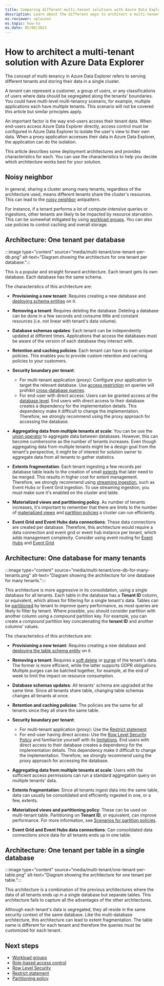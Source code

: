```yaml
---
title: Comparing different multi-tenant solutions with Azure Data Explorer
description: Learn about the different ways to architect a multi-tenant solution in Azure Data Explorer.
ms.reviewer: vplauzon
ms.topic: how-to
ms.date: 05/08/2023
---
```

# How to architect a multi-tenant solution with Azure Data Explorer

The concept of multi-tenancy in Azure Data Explorer refers to serving different tenants and storing their data in a single cluster.

A *tenant* can represent a customer, a group of users, or any classifications of users where data should be segregated along the tenants' boundaries. You could have multi-level multi-tenancy scenario, for example, multiple applications each have multiple tenants. This scenario will not be covered this article but similar principles apply.

An important factor is the way end-users access their tenant data. When end-users access Azure Data Explorer directly, access control must be configured in Azure Data Explorer to isolate the user's view to their own data. When a proxy application accesses their data in Azure Data Explorer, the application can do the isolation.

This article describes some deployment architectures and provides characteristics for each. You can use the characteristics to help you decide which architecture works best for your solution.

## Noisy neighbor

In general, sharing a cluster among many tenants, regardless of the architecture used, means different tenants share the cluster's resources. This can lead to the [noisy neighbor](/azure/architecture/antipatterns/noisy-neighbor/noisy-neighbor) antipattern.

For instance, if a tenant performs a lot of compute-intensive queries or ingestions, other tenants are likely to be impacted by resource starvation. This can be somewhat mitigated by using [workload groups](kusto/management/workload-groups.md). You can also use policies to control caching and overall storage.

## Architecture: One tenant per database

:::image type="content" source="media/multi-tenant/one-tenant-per-db.png" alt-text="Diagram showing the architecture for one tenant per database.":::

This is a popular and straight forward architecture. Each tenant gets its own database. Each database has the same schema.

The characteristics of this architecture are:

* **Provisioning a new tenant**: Requires creating a new database and [deploying schema entities](automated-deploy-overview.md#deploy-schema-entities) on it.

* **Removing a tenant**: Requires deleting the database. Deleting a database can be done in a few seconds and consume little and constant resources (i.e. not linear with tenant's data volume).

* **Database schemas updates**: Each tenant can be independently updated at different times. Applications that access the databases must be aware of the version of each database they interact with.

* **Retention and caching policies**: Each tenant can have its own unique policies. This enables you to provide custom retention and caching policies to your customers.

* **Security boundary per tenant**:
  * For multi-tenant application (proxy): Configure your application to target the relevant database. Use [access restriction](kusto/query/cross-cluster-or-database-queries.md#access-restriction) on queries will prohibit [cross-database queries](kusto/query/cross-cluster-or-database-queries.md).
  * For end-user with direct access: Users can be granted access at the [database level](kusto/management/access-control/role-based-authorization.md). End users with direct access to their database creates a dependency for the implementation details. This dependency make it difficult to change the implementation. Therefore, we strongly recommend using the proxy approach for accessing the database.

* **Aggregating data from multiple tenants at scale**: You can be use the [union operator](kusto/query/unionoperator.md) to aggregate data between databases. However, this can become cumbersome as the number of tenants increases. Even though aggregating data from multiple tenants might be a design goal from the tenant's perspective, it might be of interest for solution owner to aggregate data from all tenants to gather statistics.

* **Extents fragmentation**: Each tenant ingesting a few records per database table leads to the creation of small [extents](kusto/management/extents-overview.md) that later need to be merged. This results in higher cost for extent management. Therefore, we strongly recommend using [streaming ingestion](ingest-data-streaming.md), such as Event Hubs or Event Grid ingestion. To use streaming ingestion, you must make sure it's enabled on the cluster and table.

* **Materialized views and partitioning policy**. As number of tenants increases, it's important to remember that there are limits to the number of [materialized views](kusto/management/materialized-views/materialized-view-overview.md#performance-considerations) and [partition policies](kusto/management/partitioningpolicy.md#supported-scenarios) a cluster can run efficiently.

* **Event Grid and Event Hubs data connections**: These data connections are created per database. Therefore, this architecture would require a data connection and event grid or event hub instance per tenant, which adds management complexity. Consider using event routing for [Event Hubs](ingest-data-event-hub-overview.md#events-routing) and [Event Grid](ingest-data-event-grid-overview.md#events-routing).

## Architecture: One database for many tenants

:::image type="content" source="media/multi-tenant/one-db-for-many-tenants.png" alt-text="Diagram showing the architecture for one database for many tenants.":::

This architecture is more aggressive in its consolidation, using a single database for all tenants. Each table in the database has a **Tenant ID** column, or equivalent, which allows for filtering for a single tenant's data. Tables can be [partitioned](kusto/management/partitioningpolicy.md) by tenant to improve query performance, as most queries are likely to filter by tenant. Where possible, you should consider partition with another column using a *compound* partition key. For example, you can create a *compound* partition key concatenating the **tenant ID** and another columns' values.

The characteristics of this architecture are:

* **Provisioning a new tenant**: Requires creating a new database and [deploying the table schema entity](automated-deploy-overview.md#deploy-schema-entities) on it.

* **Removing a tenant**: Requires a [soft delete](kusto/concepts/data-soft-delete.md) or [purge](kusto/concepts/data-purge.md) of the tenant's data. The former is more efficient, while the latter supports GDPR obligations. Multiple purges can be batched together, for example, at the end of week to limit the impact on resource consumption.

* **Database schemas updates**: All tenants' schema are upgraded at the same time. Since all tenants share table, changing table schemas changes all tenants at once.

* **Retention and caching policies**: The policies are the same for all tenants since they all share the same table.

* **Security boundary per tenant**:
  * For multi-tenant application (proxy): Use the [Restrict statement](kusto/query/restrictstatement.md)
  * For end-user having direct access: Use the [Row Level Security Policy](kusto/management/rowlevelsecuritypolicy.md) and familiarize yourself with its [limitations](kusto/management/rowlevelsecuritypolicy.md#limitations). End users with direct access to their database creates a dependency for the implementation details. This dependency make it difficult to change the implementation. Therefore, we strongly recommend using the proxy approach for accessing the database.

* **Aggregating data from multiple tenants at scale**: Users with the sufficient access permissions can run a standard aggregation query on multiple tenants' data.

* **Extents fragmentation**: Since all tenants ingest data into the same table, data can usually be consolidated and efficiently ingested in one, or a few, extents.

* **Materialized views and partitioning policy**: These can be used on multi-tenant table. Partitioning on **Tenant ID**, or equivalent, can improve performance. For more information, see [Scenarios for partition policies](kusto/management/partitioningpolicy.md#supported-scenarios).

* **Event Grid and Event Hubs data connections**: Can consolidated data connections since data for all tenants ends up in one table.

## Architecture: One tenant per table in a single database

:::image type="content" source="media/multi-tenant/one-tenant-per-table.png" alt-text="Diagram showing the architecture for one tenant per table.":::

This architecture is a combination of the previous architectures where the data of all tenants ends up in a single database but separate tables. This architecture fails to capture all the advantages of the other architectures.

Although each tenant's data is segregated, they all reside in the same security context of the same database. Like the multi-database architecture, this architecture can lead to extent fragmentation. The table name is different for each tenant and therefore the queries must be customized for each tenant.

## Next steps

* [Workload groups](kusto/management/workload-groups.md)
* [Role-based access control](kusto/management/access-control/role-based-access-control.md)
* [Row Level Security](kusto/management/rowlevelsecuritypolicy.md)
* [Restrict statement](kusto/query/restrictstatement.md)
* [Partitioning policy](kusto/management/partitioningpolicy.md)
